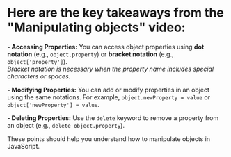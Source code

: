 # Here are the key takeaways from the "Manipulating objects" video:

**- Accessing Properties:** You can access object properties using **dot notation** (e.g., `object.property`) or **bracket notation** (e.g., `object['property']`). <br>
*Bracket notation is necessary when the property name includes special characters or spaces.*

**- Modifying Properties:** You can add or modify properties in an object using the same notations. For example, `object.newProperty = value` or `object['newProperty'] = value`.

**- Deleting Properties:** Use the `delete` keyword to remove a property from an object (e.g., `delete object.property`).

These points should help you understand how to manipulate objects in JavaScript.